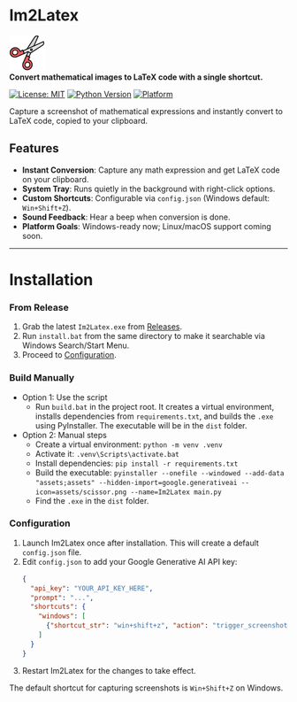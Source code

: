 # Im2Latex

![Im2Latex Logo](assets/scissor.png)  
**Convert mathematical images to LaTeX code with a single shortcut.**

[![License: MIT](https://img.shields.io/badge/License-MIT-blue.svg)](LICENSE)
[![Python Version](https://img.shields.io/badge/Python-3.8+-yellow.svg)](https://www.python.org/downloads/)
[![Platform](https://img.shields.io/badge/Platform-Windows%20|%20Linux%20|%20macOS-lightgrey.svg)]()

Capture a screenshot of mathematical expressions and instantly convert to LaTeX code, copied to your clipboard. 



## Features

- **Instant Conversion**: Capture any math expression and get LaTeX code on your clipboard.
- **System Tray**: Runs quietly in the background with right-click options.
- **Custom Shortcuts**: Configurable via `config.json` (Windows default: `Win+Shift+Z`).
- **Sound Feedback**: Hear a beep when conversion is done.
- **Platform Goals**: Windows-ready now; Linux/macOS support coming soon.

---

# Installation

### From Release
1. Grab the latest `Im2Latex.exe` from [Releases](https://github.com/username/im2latex/releases).
2. Run `install.bat` from the same directory to make it searchable via Windows Search/Start Menu.
3. Proceed to [Configuration](#configuration).


### Build Manually
- Option 1: Use the script
   - Run `build.bat` in the project root. It creates a virtual environment, installs dependencies from `requirements.txt`, and builds the `.exe` using PyInstaller. The executable will be in the `dist` folder.
- Option 2: Manual steps
   - Create a virtual environment: `python -m venv .venv`
   - Activate it: `.venv\Scripts\activate.bat`
   - Install dependencies: `pip install -r requirements.txt`
   - Build the executable: `pyinstaller --onefile --windowed --add-data "assets;assets" --hidden-import=google.generativeai --icon=assets/scissor.png --name=Im2Latex main.py`
   - Find the `.exe` in the `dist` folder.

### Configuration

1. Launch Im2Latex once after installation. This will create a default `config.json` file.
2. Edit `config.json` to add your Google Generative AI API key:
   ```json
   {
     "api_key": "YOUR_API_KEY_HERE",
     "prompt": "...",
     "shortcuts": {
       "windows": [
         {"shortcut_str": "win+shift+z", "action": "trigger_screenshot"}
       ]
     }
   }
   ```
3. Restart Im2Latex for the changes to take effect.

The default shortcut for capturing screenshots is `Win+Shift+Z` on Windows.